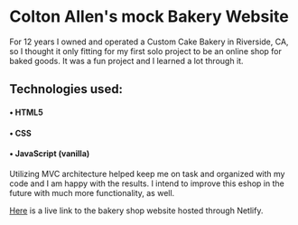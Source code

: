 # Colton Allen's mock Bakery Website

For 12 years I owned and operated a Custom Cake Bakery in Riverside, CA, so I thought it only fitting for my first solo project to be an online shop for baked goods. It was a fun project and I learned a lot through it.

## Technologies used:

#### • HTML5
#### • CSS
#### • JavaScript (vanilla)

Utilizing MVC architecture helped keep me on task and organized with my code and I am happy with the results. I intend to improve this eshop in the future with much more functionality, as well.

[Here](https://coltons-bakery.netlify.app) is a live link to the bakery shop website hosted through Netlify.